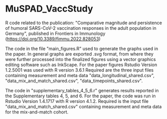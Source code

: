 # MuSPAD_VaccStudy

R code related to the publication: "Comparative magnitude and persistence of humoral SARS-CoV-2 vaccination responses in the adult population in Germany", published in Frontiers in Immunology (https://doi.org/10.3389/fimmu.2022.828053)

The code in the file "main_figures.R" used to generate the graphs used in the paper. In general graphs are exported .svg format, from where they were further processed into the finalized figures using a vector graphics editing software such as InkScape.
For the paper figures Rstudio Version 1.2.5001 was used with R version 3.6.1
Required are the three input files containing measurement and meta data "data_longitudinal_shared.csv", "data_mix_and_match_shared.csv", "data_timepoints_shared.csv".

The code in "supplementary_tables_4_5_6.r" generates results reported in the Supplementary tables 4, 5, and 6. For the paper, the code was run in Rstudio Version 1.4.1717 with R version 4.1.2. Required is the input file "data_mix_and_match_shared.csv" containing measurement and meta data for the mix-and-match cohort.

